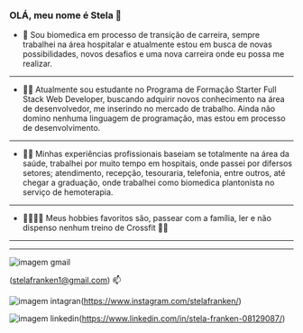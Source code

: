 ### OLÁ, meu nome é Stela 👋

- 🚀 Sou biomedica em processo de transição de carreira, sempre trabalhei na área hospitalar e atualmente estou em busca de novas possibilidades, novos desafios e uma nova carreira onde eu possa me realizar. 
---
- 👨‍🎓 Atualmente sou estudante no Programa de Formação Starter Full Stack Web Developer, buscando adquirir novos conhecimento na área de desenvolvedor, me inserindo no mercado de trabalho. Ainda não domino nenhuma linguagem de programação, mas estou em processo de desenvolvimento.
---
- 👩‍🔬 Minhas experiências profissionais baseiam se totalmente na área da saúde, trabalhei por muito tempo em hospitais, onde passei por difersos setores; atendimento, recepção, tesouraria, telefonia, entre outros, até chegar a graduação, onde trabalhei como biomedica plantonista no serviço de hemoterapia.
--- 
- 👨‍👩‍👧‍👦 Meus hobbies favoritos são, passear com a família, ler e não dispenso nenhum treino de Crossfit 🏋️‍♀️
---

----
![imagem gmail](https://img.shields.io/badge/Gmail-D14836?style=for-the-badge&logo=gmail&logoColor=white)

(stelafranken1@gmail.com) 📫

![imagem intagran](https://img.shields.io/badge/Instagram-E4405F?style=for-the-badge&logo=instagram&logoColor=white)(https://www.instagram.com/stelafranken/)

![imagem linkedin](https://img.shields.io/badge/LinkedIn-0077B5?style=for-the-badge&logo=linkedin&logoColor=white)(https://www.linkedin.com/in/stela-franken-08129087/)
